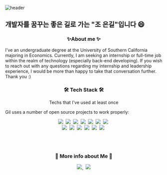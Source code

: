 ![header](https://capsule-render.vercel.app/api?type=soft&color=auto&height=150&section=header&text=Cho,EunGil&fontSize=70&animation=twinkling)



##  개발자를 꿈꾸는 좋은 길로 가는 "조 은길"입니다 😄

<h3 align="center">✨About me    ✨</h3>
I've an undergraduate degree at the University of Southern California majoring in Economics.
Currently, I am seeking an internship or full-time job within the realm of technology (especially back-end developing). 
If you wish to reach out with any questions regarding my internship and leadership experience, I would be more than happy to take that conversation further. Thank you :)




<h3 align="center">🛠 Tech Stack 🛠</h3>
<p align="center"> Techs that I've used at least once </p>

Gil uses a number of open source projects to work properly:


<p align="center">
  <img src="https://img.shields.io/badge/Python-3766AB?style=flat-square&logo=Python&logoColor=white"/></a>&nbsp 
  <img src="https://img.shields.io/badge/Java-007396?style=flat-square&logo=Java&logoColor=white"/></a>&nbsp 
  <img src="https://img.shields.io/badge/C++-00599C?style=flat-square&logo=C%2B%2B&logoColor=white"/></a>&nbsp 
  <img src="https://img.shields.io/badge/C-A8B9CC?style=flat-square&logo=C&logoColor=white"/></a>&nbsp 
  <img src="https://img.shields.io/badge/Javascript-ffb13b?style=flat-square&logo=javascript&logoColor=white"/></a>&nbsp 
  <img src="https://img.shields.io/badge/css-1572B6?style=flat-square&logo=css3&logoColor=white"/></a>&nbsp 
  <img src="https://img.shields.io/badge/Go-11B48A?style=flat-square&logo=Go&logoColor=white"/></a>&nbsp 
  <br>
  <img src="https://img.shields.io/badge/SpringBoot-6DB33F?style=flat-square&logo=Spring&logoColor=white"/></a>&nbsp 
  <img src="https://img.shields.io/badge/Django-092E20?style=flat-square&logo=Django&logoColor=white"/></a>&nbsp 
  <img src="https://img.shields.io/badge/Mysql-E6B91E?style=flat-square&logo=MySql&logoColor=white"/></a>&nbsp 
  <img src="https://img.shields.io/badge/HyperledgerFabric-DB3552?style=flat-square&logo=Hulu&logoColor=white"/></a>&nbsp 
  <img src="https://img.shields.io/badge/aws-333664?style=flat-square&logo=amazon-aws&logoColor=white"/></a>&nbsp 
  <img src="https://img.shields.io/badge/elasticsearch-005571?style=flat-square&logo=elasticsearch&logoColor=white"/></a>&nbsp 
</p>

<br></br>
<h3 align="center"> 🍒 More info about Me 🍒 </h3>

<p align="center">
  <a href="https://velog.io/@gil0127"><img src="https://img.shields.io/badge/Tech%20Blog-11B48A?style=flat-square&logo=Vimeo&logoColor=white&link=https://velog.io/@gil0127"/>
 </a>&nbsp
<a href="mailto:zbvlxj2000@naver.com"><img src="https://img.shields.io/badge/Gmail-d14836?style=flat-square&logo=Gmail&logoColor=white&link=zbvlxj2000@naver.com"/></a>
</p>
  
<br></br>
